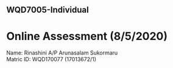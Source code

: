 ## WQD7005-Individual

# Online Assessment (8/5/2020)

Name: Rinashini A/P Arunasalam Sukormaru\
Matric ID: WQD170077 (17013672/1)
